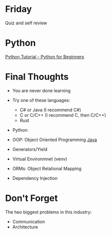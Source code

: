 # Friday
Quiz and self review

# Python
[Python Tutorial - Python for Beginners](https://youtu.be/_uQrJ0TkZlc)

# Final Thoughts
- You are never done learning
- Try one of these languages:
  - C# or Java (I recommend C#)
  - C or C/C++ (I recommend C, then C/C++)
  - Rust
  
- Python:
 - OOP: Object Oriented Programming [Java](https://www.geeksforgeeks.org/oops-object-oriented-design/?ref=rp)
 - Generators/Yield
 - Virtual Environmnet (venv)
 - ORMs: Object Relational Mapping
 - Dependency Injection
 
# Don't Forget
The two biggest problems in this industry:
- Communication
- Architecture
 